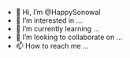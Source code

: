 - 👋 Hi, I’m @HappySonowal
- 👀 I’m interested in ...
- 🌱 I’m currently learning ...
- 💞️ I’m looking to collaborate on ...
- 📫 How to reach me ...

<!---
HappySonowal/HappySonowal is a ✨ special ✨ repository because its `README.md` (this file) appears on your GitHub profile.
You can click the Preview link to take a look at your changes.
--->
